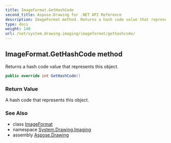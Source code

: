 ```yaml
---
title: ImageFormat.GetHashCode
second_title: Aspose.Drawing for .NET API Reference
description: ImageFormat method. Returns a hash code value that represents this object
type: docs
weight: 140
url: /net/system.drawing.imaging/imageformat/gethashcode/
---
```

## ImageFormat.GetHashCode method

Returns a hash code value that represents this object.

```csharp
public override int GetHashCode()
```

### Return Value

A hash code that represents this object.

### See Also

* class [ImageFormat](../)
* namespace [System.Drawing.Imaging](../../imageformat/)
* assembly [Aspose.Drawing](../../../)


